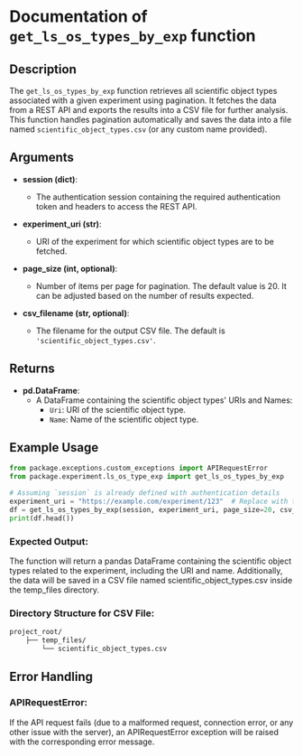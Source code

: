 # Documentation of `get_ls_os_types_by_exp` function

## Description

The `get_ls_os_types_by_exp` function retrieves all scientific object types associated with a given experiment using pagination. It fetches the data from a REST API and exports the results into a CSV file for further analysis. This function handles pagination automatically and saves the data into a file named `scientific_object_types.csv` (or any custom name provided).

## Arguments

- **session (dict)**: 
    - The authentication session containing the required authentication token and headers to access the REST API.
    
- **experiment_uri (str)**: 
    - URI of the experiment for which scientific object types are to be fetched.
    
- **page_size (int, optional)**: 
    - Number of items per page for pagination. The default value is 20. It can be adjusted based on the number of results expected.
    
- **csv_filename (str, optional)**: 
    - The filename for the output CSV file. The default is `'scientific_object_types.csv'`.

## Returns

- **pd.DataFrame**: 
    - A DataFrame containing the scientific object types' URIs and Names:
        - `Uri`: URI of the scientific object type.
        - `Name`: Name of the scientific object type.


## Example Usage

```python
from package.exceptions.custom_exceptions import APIRequestError
from package.experiment.ls_os_type_exp import get_ls_os_types_by_exp

# Assuming `session` is already defined with authentication details
experiment_uri = "https://example.com/experiment/123"  # Replace with the actual experiment URI
df = get_ls_os_types_by_exp(session, experiment_uri, page_size=20, csv_filename='scientific_object_types.csv')
print(df.head())
```
### Expected Output:
The function will return a pandas DataFrame containing the scientific object types related to the experiment, including the URI and name. Additionally, the data will be saved in a CSV file named scientific_object_types.csv inside the temp_files directory.

### Directory Structure for CSV File:
```txt
project_root/
    ├── temp_files/
        └── scientific_object_types.csv
```
## Error Handling
### APIRequestError:
If the API request fails (due to a malformed request, connection error, or any other issue with the server), an APIRequestError exception will be raised with the corresponding error message.